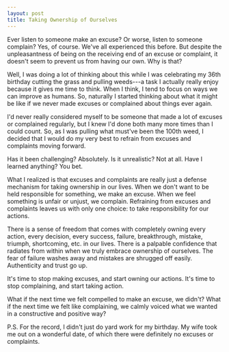 ```yaml
---
layout: post
title: Taking Ownership of Ourselves
---
```


Ever listen to someone make an excuse? Or worse, listen to someone complain? Yes, of course. We've all experienced this before. But despite the unpleasantness of being on the receiving end of an excuse or complaint, it doesn't seem to prevent us from having our own. Why is that?

Well, I was doing a lot of thinking about this while I was celebrating my 36th birthday cutting the grass and pulling weeds---a task I actually really enjoy because it gives me time to think. When I think, I tend to focus on ways we can improve as humans. So, naturally I started thinking about what it might be like if we never made excuses or complained about things ever again.

I'd never really considered myself to be someone that made a lot of excuses or complained regularly, but I knew I'd done both many more times than I could count. So, as I was pulling what must've been the 100th weed, I decided that I would do my very best to refrain from excuses and complaints moving forward.

Has it been challenging? Absolutely. Is it unrealistic? Not at all. Have I learned anything? You bet.

What I realized is that excuses and complaints are really just a defense mechanism for taking ownership in our lives. When we don't want to be held responsible for something, we make an excuse. When we feel something is unfair or unjust, we complain. Refraining from excuses and complaints leaves us with only one choice: to take responsibility for our actions.

There is a sense of freedom that comes with completely owning every action, every decision, every success, failure, breakthrough, mistake, triumph, shortcoming, etc. in our lives. There is a palpable confidence that radiates from within when we truly embrace ownership of ourselves. The fear of failure washes away and mistakes are shrugged off easily. Authenticity and trust go up.

It's time to stop making excuses, and start owning our actions. It's time to stop complaining, and start taking action.

What if the next time we felt compelled to make an excuse, we didn't? What if the next time we felt like complaining, we calmly voiced what we wanted in a constructive and positive way?

P.S. For the record, I didn't just do yard work for my birthday. My wife took me out on a wonderful date, of which there were definitely no excuses or complaints.